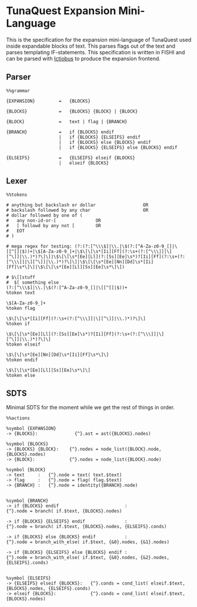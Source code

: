 # TunaQuest Expansion Mini-Language

This is the specification for the expansion mini-language of TunaQuest used
inside expandable blocks of text. This parses flags out of the text and parses
templating IF-statements. This specification is written in FISHI and can be
parsed with [Ictiobus](github.com/dekarrin/ictiobus) to produce the expansion
frontend.

## Parser

```fishi
%%grammar

{EXPANSION}         =   {BLOCKS}

{BLOCKS}            =   {BLOCKS} {BLOCK} | {BLOCK}

{BLOCK}             =   text | flag | {BRANCH}

{BRANCH}            =   if {BLOCKS} endif
                    |   if {BLOCKS} {ELSEIFS} endif
                    |   if {BLOCKS} else {BLOCKS} endif
                    |   if {BLOCKS} {ELSEIFS} else {BLOCKS} endif

{ELSEIFS}           =   {ELSEIFS} elseif {BLOCKS}
                    |   elseif {BLOCKS}
```

## Lexer

```fishi
%%tokens

# anything but backslash or dollar                  OR
# backslash followed by any char                    OR
# dollar followed by one of (
#   any non-id-or-[               OR
#   [ followd by any not [        OR
#   EOT
# )

# mega regex for testing: (?:(?:[^\\\$]|\\.|\$(?:[^A-Za-z0-9_[]|\[[^[]|$))+|\$[A-Za-z0-9_]+|\$\[\[\s*[Ii][Ff](?:\s+(?:[^\\\]]|\][^\]]|\\.)*)?\]\]|\$\[\[\s*[Ee][Ll](?:[Ss][Ee]\s*)?[Ii][Ff](?:\s+(?:[^\\\]]|\][^\]]|\\.)*)?\]\]|\$\[\[\s*[Ee][Nn][Dd]\s*[Ii][Ff]\s*\]\]|\$\[\[\s*[Ee][Ll][Ss][Ee]\s*\]\])

# $\[[stuff
#  $[ something else
(?:[^\\\$]|\\.|\$(?:[^A-Za-z0-9_[]|\[[^[]|$))+
%token text

\$[A-Za-z0-9_]+
%token flag

\$\[\[\s*[Ii][Ff](?:\s+(?:[^\\\]]|\][^\]]|\\.)*)?\]\]
%token if

\$\[\[\s*[Ee][Ll](?:[Ss][Ee]\s*)?[Ii][Ff](?:\s+(?:[^\\\]]|\][^\]]|\\.)*)?\]\]
%token elseif

\$\[\[\s*[Ee][Nn][Dd]\s*[Ii][Ff]\s*\]\]
%token endif

\$\[\[\s*[Ee][Ll][Ss][Ee]\s*\]\]
%token else
```

## SDTS

Minimal SDTS for the moment while we get the rest of things in order.

```fishi
%%actions

%symbol {EXPANSION}
-> {BLOCKS}:              {^}.ast = ast({BLOCKS}.nodes)

%symbol {BLOCKS}
-> {BLOCKS} {BLOCK}:    {^}.nodes = node_list({BLOCK}.node, {BLOCKS}.nodes)
-> {BLOCK}:             {^}.nodes = node_list({BLOCK}.node)

%symbol {BLOCK}
-> text     :   {^}.node = text( text.$text)
-> flag     :   {^}.node = flag( flag.$text)
-> {BRANCH} :   {^}.node = identity({BRANCH}.node)


%symbol {BRANCH}
-> if {BLOCKS} endif                         :
{^}.node = branch( if.$text, {BLOCKS}.nodes)

-> if {BLOCKS} {ELSEIFS} endif               :
{^}.node = branch( if.$text, {BLOCKS}.nodes, {ELSEIFS}.conds)

-> if {BLOCKS} else {BLOCKS} endif           :
{^}.node = branch_with_else( if.$text, {&0}.nodes, {&1}.nodes)

-> if {BLOCKS} {ELSEIFS} else {BLOCKS} endif :
{^}.node = branch_with_else( if.$text, {&0}.nodes, {&2}.nodes, {ELSEIFS}.conds)


%symbol {ELSEIFS}
-> {ELSEIFS} elseif {BLOCKS}:   {^}.conds = cond_list( elseif.$text, {BLOCKS}.nodes, {ELSEIFS}.conds)
-> elseif {BLOCKS}:             {^}.conds = cond_list( elseif.$text, {BLOCKS}.nodes)

```
